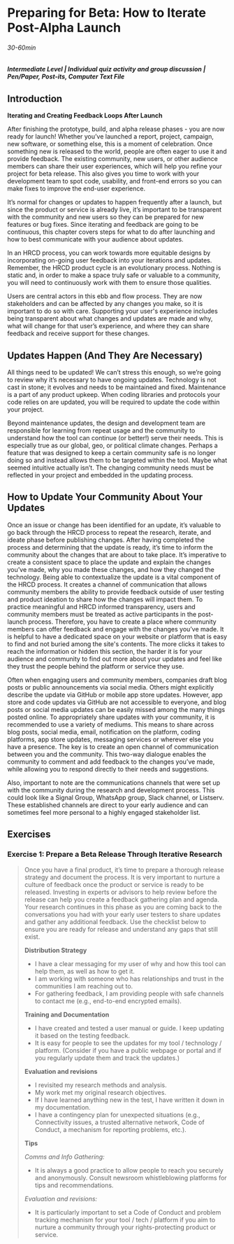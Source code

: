 # Preparing for Beta: How to Iterate Post-Alpha Launch

###### 30-60min

##### Intermediate Level | Individual quiz activity and group discussion | Pen/Paper, Post-its, Computer Text File

## Introduction

**Iterating and Creating Feedback Loops After Launch**

After finishing the prototype, build, and alpha release phases - you are now ready for launch! Whether you’ve launched a report, project, campaign, new software, or something else, this is a moment of celebration. Once something new is released to the world, people are often eager to use it and provide feedback. The existing community, new users, or other audience members can share their user experiences, which will help you refine your project for beta release. This also gives you time to work with your development team to spot code, usability, and front-end errors so you can make fixes to improve the end-user experience.

It’s normal for changes or updates to happen frequently after a launch, but since the product or service is already live, it’s important to be transparent with the community and new users so they can be prepared for new features or bug fixes. Since iterating and feedback are going to be continuous, this chapter covers steps for what to do after launching and how to best communicate with your audience about updates.

In an HRCD process, you can work towards more equitable designs by incorporating on-going user feedback into your iterations and updates. Remember, the HRCD product cycle is an evolutionary process. Nothing is static and, in order to make a space truly safe or valuable to a community, you will need to continuously work with them to ensure those qualities.

Users are central actors in this ebb and flow process. They are now stakeholders and can be affected by any changes you make, so it is important to do so with care. Supporting your user's experience includes being transparent about what changes and updates are made and why, what will change for that user’s experience, and where they can share feedback and receive support for these changes.

## Updates Happen (And They Are Necessary)

All things need to be updated! We can’t stress this enough, so we’re going to review why it’s necessary to have ongoing updates. Technology is not cast in stone; it evolves and needs to be maintained and fixed. Maintenance is a part of any product upkeep. When coding libraries and protocols your code relies on are updated, you will be required to update the code within your project.

Beyond maintenance updates, the design and development team are responsible for learning from repeat usage and the community to understand how the tool can continue (or better!) serve their needs. This is especially true as our global, geo, or political climate changes. Perhaps a feature that was designed to keep a certain community safe is no longer doing so and instead allows them to be targeted within the tool. Maybe what seemed intuitive actually isn’t. The changing community needs must be reflected in your project and embedded in the updating process.

## How to Update Your Community About Your Updates

Once an issue or change has been identified for an update, it’s valuable to go back through the HRCD process to repeat the research, iterate, and ideate phase before publishing changes. After having completed the process and determining that the update is ready, it’s time to inform the community about the changes that are about to take place. It’s imperative to create a consistent space to place the update and explain the changes you’ve made, why you made these changes, and how they changed the technology. Being able to contextualize the update is a vital component of the HRCD process. It creates a channel of communication that allows community members the ability to provide feedback outside of user testing and product ideation to share how the changes will impact them. To practice meaningful and HRCD informed transparency, users and community members must be treated as active participants in the post-launch process. Therefore, you have to create a place where community members can offer feedback and engage with the changes you’ve made. It is helpful to have a dedicated space on your website or platform that is easy to find and not buried among the site's contents. The more clicks it takes to reach the information or hidden this section, the harder it is for your audience and community to find out more about your updates and feel like they trust the people behind the platform or service they use.

Often when engaging users and community members, companies draft blog posts or public announcements via social media. Others might explicitly describe the update via GitHub or mobile app store updates. However, app store and code updates via GitHub are not accessible to everyone, and blog posts or social media updates can be easily missed among the many things posted online. To appropriately share updates with your community, it is recommended to use a variety of mediums. This means to share across blog posts, social media, email, notification on the platform, coding platforms, app store updates, messaging services or wherever else you have a presence. The key is to create an open channel of communication between you and the community. This two-way dialogue enables the community to comment and add feedback to the changes you’ve made, while allowing you to respond directly to their needs and suggestions.

Also, important to note are the communications channels that were set up with the community during the research and development process. This could look like a Signal Group, WhatsApp group, Slack channel, or Listserv. These established channels are direct to your early audience and can sometimes feel more personal to a highly engaged stakeholder list.

## Exercises

### Exercise 1: Prepare a Beta Release Through Iterative Research

> Once you have a final product, it’s time to prepare a thorough release strategy and document the process. It is very important to nurture
> a culture of feedback once the product or service is ready to be released. Investing in experts or advisors to help review before the release
> can help you create a feedback gathering plan and agenda.
> Your research continues in this phase as you are coming back to the conversations you had with your early user testers to share updates
> and gather any additional feedback. Use the checklist below to ensure you are ready for release and understand any gaps that still
> exist.
>
> **Distribution Strategy**
>
> - I have a clear messaging for my user of why and how this tool can help them, as well as how to get it.
> - I am working with someone who has relationships and trust in the communities I am reaching out to.
> - For gathering feedback, I am providing people with safe channels to contact me (e.g., end-to-end encrypted emails).
>
> **Training and Documentation**
>
> - I have created and tested a user manual or guide. I keep updating it based on the testing feedback.
> - It is easy for people to see the updates for my tool / technology / platform. (Consider if you have a public webpage or portal and if you regularly update them and track the updates.)
>
> **Evaluation and revisions**
>
> - I revisited my research methods and analysis.
> - My work met my original research objectives.
> - If I have learned anything new in the test, I have written it down in my documentation.
> - I have a contingency plan for unexpected situations (e.g., Connectivity issues, a trusted alternative network, Code of Conduct, a mechanism for reporting problems, etc.).
>
> **Tips**
>
> _Comms and Info Gathering:_
>
> - It is always a good practice to allow people to reach you securely and anonymously. Consult newsroom whistleblowing platforms for tips
>   and recommendations.
>
> _Evaluation and revisions:_
>
> - It is particularly important to set a Code of Conduct and problem tracking mechanism for your tool / tech / platform if you aim to nurture a community through your rights-protecting product or service.
